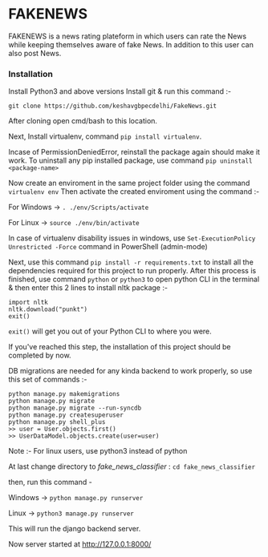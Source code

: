 # FAKENEWS
FAKENEWS is a news rating plateform in which users can rate the News while keeping themselves aware of fake News. In addition to this user can also post News.

### Installation
Install Python3 and above versions
Install git & run this command :-
```
git clone https://github.com/keshavgbpecdelhi/FakeNews.git
```

After cloning open cmd/bash to this location.

Next, Install virtualenv, command ```pip install virtualenv```.

Incase of PermissionDeniedError, reinstall the package again should make it work.
To uninstall any pip installed package, use command ```pip uninstall <package-name>```

Now create an enviroment in the same project folder using the command ```virtualenv env```
Then activate the created enviroment using the command :-

For Windows ->
```. ./env/Scripts/activate```

For Linux ->
```source ./env/bin/activate```

In case of virtualenv disability issues in windows, use ```Set-ExecutionPolicy Unrestricted -Force``` command in PowerShell (admin-mode)

Next, use this command ```pip install -r requirements.txt``` to install all the dependencies required for this project to run properly.
After this process is finished, use command ```python``` or ```python3``` to open python CLI in the terminal & then enter this 2 lines to install nltk package :-
```
import nltk
nltk.download("punkt")
exit()
```
```exit()``` will get you out of your Python CLI to where you were.

If you've reached this step, the installation of this project should be completed by now.

DB migrations are needed for any kinda backend to work properly, so use this set of commands :- 

```
python manage.py makemigrations
python manage.py migrate
python manage.py migrate --run-syncdb
python manage.py createsuperuser
python manage.py shell_plus
>> user = User.objects.first()
>> UserDataModel.objects.create(user=user)
```
Note :- For linux users, use python3 instead of python

At last change directory to *fake_news_classifier* :
```cd fake_news_classifier```

then, run this command -

Windows -> 
```python manage.py runserver```

Linux -> 
```python3 manage.py runserver```

This will run the django backend server. 

Now server started at http://127.0.0.1:8000/

